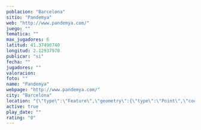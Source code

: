 ```yaml
---
poblacion: "Barcelona"
sitio: "Pandemya"
web: "http://www.pandemya.com/"
juego: ""
tematica: ""
max_jugadores: 6
latitud: 41.37490740
longitud: 2.12937970
publicar: "si"
fecha: ""
jugadores: ""
valoracion: 
foto: ""
name: "Pandemya"
webpage: "http://www.pandemya.com/"
city: "Barcelona"
location: "{\"type\":\"Feature\",\"geometry\":{\"type\":\"Point\",\"coordinates\":[2.1293797,41.3749074]}}"
active: true
play_date: ""
rating: "0"
---
```


